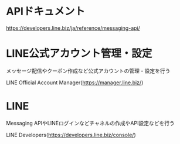 # APIドキュメント
https://developers.line.biz/ja/reference/messaging-api/

# LINE公式アカウント管理・設定
メッセージ配信やクーポン作成など公式アカウントの管理・設定を行う

LINE Official Account Manager(https://manager.line.biz/)


# LINE 
Messaging APIやLINEログインなどチャネルの作成やAPI設定などを行う

LINE Developers(https://developers.line.biz/console/)
